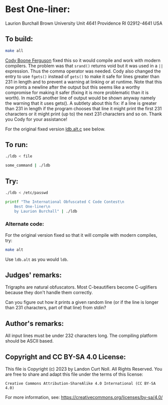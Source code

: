 # Best One-liner:

Laurion Burchall
Brown University
Unit 4641
Providence RI 02912-4641
USA

## To build:

```sh
make all
```

[Cody Boone Ferguson](/winners.html#Cody_Boone_Ferguson) fixed this so it would
compile and work with modern compilers. The problem was that `srand()` returns
void but it was used in a `||` expression. Thus the comma operator was needed.
Cody also changed the entry to use `fgets()` instead of `gets()` to make it
safe for lines greater than 231 in length and to prevent a warning at linking or
at runtime. Note that this now prints a newline after the output but this seems
like a worthy compromise for making it safer (fixing it is more problematic than
it is worth). In macOS another line of output would be shown anyway namely the
warning that it uses gets(). A subtlety about this fix: if a line is greater
than 231 in length if the program chooses that line it might print the first 231
characters or it might print (up to) the next 231 characters and so on. Thank
you Cody for your assistance!

For the original fixed version [ldb.alt.c](ldb.alt.c) see below.


## To run:

```sh
./ldb < file

some_command | ./ldb
```


## Try:

```sh
./ldb < /etc/passwd

printf "The International Obfuscated C Code Contest\n
	Best One-liner\n
	by Laurion Burchall" | ./ldb
```

### Alternate code:

For the original version fixed so that it will compile with modern compiles,
try:

```sh
make alt
```

Use `ldb.alt` as you would `ldb`.

## Judges' remarks:

Trigraphs are natural obfuscators.  Most C-beautifiers become C-uglifiers
because they don't handle them correctly.

Can you figure out how it prints a given random line (or if the line is longer
than 231 characters, part of that line) from stdin?

## Author's remarks:

All input lines must be under 232 characters long.  The compiling
platform should be ASCII based.

## Copyright and CC BY-SA 4.0 License:

This file is Copyright (c) 2023 by Landon Curt Noll.  All Rights Reserved.
You are free to share and adapt this file under the terms of this license:

    Creative Commons Attribution-ShareAlike 4.0 International (CC BY-SA 4.0)

For more information, see: https://creativecommons.org/licenses/by-sa/4.0/
